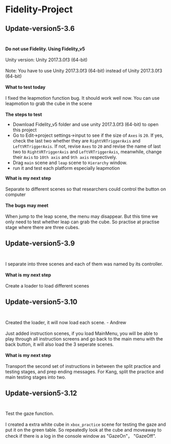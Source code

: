 # Fidelity-Project
## Update-version5-3.6 <br><br>
**Do not use Fidelity. Using Fidelity_v5** <br><br>
Unity version: Unity 2017.3.0f3 (64-bit) <br><br>
Note: You have to use Unity 2017.3.0f3 (64-bit) instead of Unity 2017.3.0f3 (64-bit) <br><br>
**What to test today** <br><br>
I fixed the leapmotion function bug. It should work well now. You can use leapmotion to grab the cube in the scene <br><br>
**The steps to test** <br>
* Download Fidelity_v5 folder and use unity 2017.3.0f3 (64-bit) to open this project
* Go to Edit->project settings->input to see if the size of `Axes` is `20`. If yes, check the last two whether they are `RightVRTriggerAxis` and `LeftVRTriggerAxis`. If not, revise `Axes` to `20` and revise the name of last two to `RightVRTriggerAxis` and `LeftVRTriggerAxis`, meanwhile, change their `Axis` to `10th axis` and `9th axis` respectively.
* Drag `main` scene and `leap` scene to `Hierarchy` window.
* run it and test each platform especially leapmotion

**What is my next step**<br><br>
Separate to different scenes so that researchers could control the button on computer<br><br>
**The bugs may meet**<br><br>
When jump to the leap scene, the menu may disappear. But this time we only need to test whether leap can grab the cube. So practise at practise stage where there are three cubes.
## Update-version5-3.9 <br><br>
I separate into three scenes and each of them was named by its controller.<br><br>
**What is my next step**<br><br>
Create a loader to load different scenes
## Update-version5-3.10 <br><br>
Created the loader, it will now load each scene. - Andrew<br><br>
Just added instruction scenes, if you load MainMenu, you will be able to play through all instruction screens and go back to the main menu with the back button, it will also load the 3 seperate scenes.<br><br>
**What is my next step**<br><br>
Transport the second set of instructions in between the split practice and testing stages, and prep ending messages. For Kang, split the practice and main testing stages into two.
## Update-version5-3.12 <br><br>
Test the gaze function.<br><br>
I created a extra white cube in `xbox_practice` scene for testing the gaze and put it on the green table. So repeatedly look at the cube and moveaway to check if there is a log in the console window as "GazeOn"， "GazeOff".
